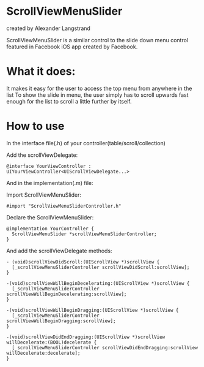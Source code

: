 ScrollViewMenuSlider
===================
created by Alexander Langstrand

ScrollViewMenuSlider is a similar control to the slide down menu control featured in Facebook iOS app created by Facebook.

What it does:
===================
It makes it easy for the user to access the top menu from anywhere in the list 
To show the slide in menu, the user simply has to scroll upwards fast enough for the list to scroll a little further by itself. 

How to use
===================

In the interface file(.h) of your controller(table/scroll/collection)

  Add the scrollViewDelegate:

    @interface YourViewController : UIYourViewController<UIScrollViewDelegate...>

And in the implementation(.m) file:

  Import ScrollViewMenuSlider:

    #import "ScrollViewMenuSliderController.h"

  Declare the ScrollViewMenuSlider:

    @implementation YourController {
      ScrollViewMenuSlider *scrollViewMenuSliderController;
    }

  And add the scrollViewDelegate methods:

    - (void)scrollViewDidScroll:(UIScrollView *)scrollView {
      [_scrollViewMenuSliderController scrollViewDidScroll:scrollView];
    }

    -(void)scrollViewWillBeginDecelerating:(UIScrollView *)scrollView {
      [_scrollViewMenuSliderController scrollViewWillBeginDecelerating:scrollView];
    }

    -(void)scrollViewWillBeginDragging:(UIScrollView *)scrollView {
      [_scrollViewMenuSliderController scrollViewWillBeginDragging:scrollView];
    }

    -(void)scrollViewDidEndDragging:(UIScrollView *)scrollView willDecelerate:(BOOL)decelerate {
      [_scrollViewMenuSliderController scrollViewDidEndDragging:scrollView willDecelerate:decelerate];
    }
